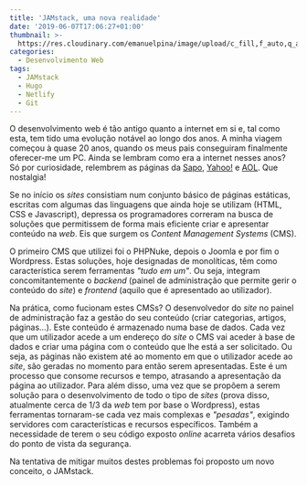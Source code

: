 ```yaml
---
title: 'JAMstack, uma nova realidade'
date: '2019-06-07T17:06:27+01:00'
thumbnail: >-
  https://res.cloudinary.com/emanuelpina/image/upload/c_fill,f_auto,q_auto,w_900/v1559945348/2019/JAMstack.jpg
categories:
  - Desenvolvimento Web
tags:
  - JAMstack
  - Hugo
  - Netlify
  - Git
---
```

O desenvolvimento web é tão antigo quanto a internet em si e, tal como esta, tem tido uma evolução notável ao longo dos anos. A minha viagem começou à quase 20 anos, quando os meus pais conseguiram finalmente oferecer-me um PC. Ainda se lembram como era a internet nesses anos? Só por curiosidade, relembrem as páginas da [Sapo](https://web.archive.org/web/20000520052944/http://www.sapo.pt/), [Yahoo!](https://web.archive.org/web/20000711065742/http://www.yahoo.com/) e [AOL](https://web.archive.org/web/20000512225759/http://www.aol.com/). Que nostalgia!

Se no início os _sites_ consistiam num conjunto básico de páginas estáticas, escritas com algumas das linguagens que ainda hoje se utilizam (HTML, CSS e Javascript), depressa os programadores correram na busca de soluções que permitissem de forma mais eficiente criar e apresentar conteúdo na _web_. Eis que surgem os _Content Management Systems_ (CMS).

O primeiro CMS que utilizei foi o PHPNuke, depois o Joomla e por fim o Wordpress. Estas soluções, hoje designadas de monolíticas, têm como característica serem ferramentas _"tudo em um"_. Ou seja, integram concomitantemente o _backend_ (painel de administração que permite gerir o conteúdo do _site_) e _frontend_ (aquilo que é apresentado ao utilizador).

Na prática, como fucionam estes CMSs? O desenvolvedor do _site_ no painel de administração faz a gestão do seu conteúdo (criar categorias, artigos, páginas...). Este conteúdo é armazenado numa base de dados. Cada vez que um utilizador acede a um endereço do _site_ o CMS vai aceder à base de dados e criar uma página com o conteúdo que lhe está a ser solicitado. Ou seja, as páginas não existem até ao momento em que o utilizador acede ao _site_, são geradas no momento para então serem apresentadas. Este é um processo que consome recursos e tempo, atrasando a apresentação da página ao utilizador. Para além disso, uma vez que se propõem a serem solução para o desenvolvimento de todo o tipo de _sites_ (prova disso, atualmente cerca de 1/3 da _web_ tem por base o Wordpress), estas ferramentas tornaram-se cada vez mais complexas e _"pesadas"_, exigindo servidores com características e recursos específicos. Também a necessidade de terem o seu código exposto _online_ acarreta vários desafios do ponto de vista da segurança.

Na tentativa de mitigar muitos destes problemas foi proposto um novo conceito, o JAMstack.


